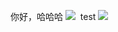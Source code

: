 你好，哈哈哈
![](https://picture.cognize.me/cognize/github/weibospider/userid1.png)
<img src="https://picture.cognize.me/cognize/github/weibospider/userid1.png" alt=""></img>
test
![](http://owzoi18gq.bkt.clouddn.com/cognize/github/weibospider/userid1.png)
<img src="http://owzoi18gq.bkt.clouddn.com/cognize/github/weibospider/userid1.png" alt=""></img>
